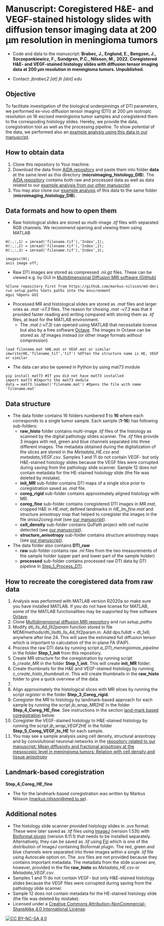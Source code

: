 # Manuscript: Coregistered H&E- and VEGF-stained histology slides with diffusion tensor imaging data at 200 μm resolution in meningioma tumors
* Code and data to the manuscript: **Brabec, J., Englund, E., Bengzon, J., Szczepankiewicz, F., Sundgren, P.C., Nilsson, M., 2022. Coregistered H&E- and VEGF-stained histology slides with diffusion tensor imaging data at 200 μm resolution in meningioma tumors. Unpublished.**

* Contact: *jbrabec2 [at] jh [dot] edu*

## Objective

To facilitate investigation of the biological underpinnings of DTI parameters, we performed ex-vivo diffusion tensor imaging (DTI) at 200 μm isotropic resolution on 16 excised meningioma tumor samples and coregistered them to the correspoding histology slides. Hereby, we provide the data, coregistration tool as well as the processing pipeline. To show potential of the data, we performed also an [example analysis using this data in our manuscript](https://github.com/jan-brabec/microimaging_vs_histology_in_meningeomas_test).

## How to obtain data
1. Clone this repository to Your machine.
2. Download the data from [AIDA repository](https://aida-doi-repository.github.io) and paste them into folder **data** at the same level as this directory (**microimaging_histology_DIB**). The [AIDA repository](https://aida-doi-repository.github.io) contains both raw and processed data as well as data related to our [example analysis from our other manuscript](https://github.com/jan-brabec/microimaging_vs_histology_in_meningeomas_test).
3. You may also clone our [example analysis](https://github.com/jan-brabec/microimaging_vs_histology_in_meningeomas_test) of this data to the same folder (**microimaging_histology_DIB**).


## Data formats and how to open them
* Raw histological slides are stored as multi-image *.tif* files with separated RGB channels. We recommend opening and viewing them using MATLAB

```
H(:,:,1) = imread('filename.tif'),'Index',1);
H(:,:,2) = imread('filename.tif'),'Index',2);
H(:,:,3) = imread('filename.tif'),'Index',3);

imagesc(H);
axis image off;
```


* Raw DTI images are stored as compressed *.nii.gz* files. These can be viewed e.g. by GUI in [Multidimensional Diffusion MRI software (GitHub)](https://github.com/markus-nilsson/md-dmri)

```
%Clone repository first from https://github.com/markus-nilsson/md-dmri 
run setup_paths %Sets paths into the environment
mgui %Opens GUI
```
* Processed MR and histological slides are stored as *.mat* files and larger ones as *.mat -v7.3* files. The reason for chosing *.mat -v7.3* was that it provided faster reading and writing compared with storing them as *.tif* files, at least for the MATLAB environment.
  * The *.mat (-v7.3)* can opened using MATLAB that necessitate license but also by a free software [Octave](https://octave.org). The images in Octave can be stored as *.tif* images instead (or other image formats without compression)

```
load filename.mat %HE.mat or VEGF.mat or similar
imwrite(HE,'filename_tif','tif') %Often the structure name is HE, VEGF or similar
```

  * The data can also be opened in Python by using mat73 module

```
pip install mat73 #If you did not have mat73 installed
import mat73 #Imports the mat73 module
data = mat73.loadmat('filename.mat') #Opens the file with name 'filename.mat'
```

## Data structure
* The data folder contains 16 folders numbered **1** to **16** where each corresponds to a single tumor sample. Each sample (**1-16**) has following sub-folders:
  * **raw_histo** folder contains multi-image *.tif* files of the histology as scanned by the digital pathology slides scanner. The *.tif* files provide 3 images with red, green and blue channels separated into three different images. The metadata obtained during the digitalization of the slices are stored in the *Metadata_HE.csv* and *metadata_VEGF.csv*. Samples 1 and 11 do not contain VEGF- but only H&E-stained histology slides because the VEGF files were corrupted during saving from the pathology slide scanner. Sample 12 does not contain metadata for the HE-stained histology slide (the file was deleted by mistake).
  * **init_MR** sub-folder contains DTI maps of a single slice prior to coregistration saved as *.mat* file.
  * **coreg_rigid** sub-folder contains approximately aligned histology with MR.
  * **coreg_fine** sub-folder contains coregistered DTI images in *MR.mat*, cropped H&E in *HE.mat*, defined landmarks in *HE_lm_fine.mat* and structure anisotropy map that helped to coregister the images in the file *aniso2coreg.mat* (see [our manuscript](https://github.com/jan-brabec/microimaging_vs_histology_in_meningeomas_test)).
  * **cell_density** sub-folder contains QuPath project with cell nuclei detected (see [our manuscript](https://github.com/jan-brabec/microimaging_vs_histology_in_meningeomas_test)).
  * **structure_anisotropy** sub-folder contains structure anisotropy maps (see [our manuscript](https://github.com/jan-brabec/microimaging_vs_histology_in_meningeomas_test)).
* The data folder also contains **DTI_raw**
  * **raw** sub-folder contains raw *.nii* files from the two measurements of the sample holder (upper part and lower part of the sample holder)
  * **processed** sub-folder contains processed raw DTI data by DTI pipeline in [Step_1_Process_DTI](https://github.com/jan-brabec/microimaging_histology_DIB/tree/main/Step_1_Process_DTI).

## How to recreate the coregistered data from raw data
1. Analysis was performed with MATLAB version R2020a so make sure you have installed MATLAB. If you do not have license for MATLAB, some of the MATLAB functionalities may be supported by free software [Octave](https://octave.org).
2. Clone [Multidimensional diffusion MRI repository](https://github.com/markus-nilsson/md-dmri) and run *setup_paths*
3. Modify *dti_lls_4d_fit2param* function stored in file MDM/methods/dti_llsdti_lls_4d_fit2param.m. Add dps.fulldt = dt_1x6; anywhere after line 24. This will save the estimated full diffusion tensor which is important to calculation of the in-plane FA (FAIP).
4. Process the raw DTI data by running script *a_DTI_meningiomas_pipeline* in the folder **Step_1_init** from this repository.
5. Create MR structure for the coregistration by running script *b_create_MR* in the folder **Step_1_init**. This will create **init_MR** folder.
6. Create thumbnails for the H&E and VEGF-stained histology by running *c_create_histo_thumbnail.m*. This will create thumbnails in the **raw_histo** folder to give a quick overview of the data.
7. 
8. Align approximately the histological slices with MR slices by running the script *register* in the folder **Step_3_Coreg_rigid**.
9. Coregister the MR to histology by landmark-based approach for each sample by running the script *jb_wrap_MR2HE* in the folder **Step_4_Coreg_HE_fine**. See instructions in the section [land-mark based coregistration](https://github.com/jan-brabec/microimaging_histology_DIB/blob/main/README.md#landmark-based-coregistration) below.
10. Coregister the VEGF-stained histology to H&E-stained histology by running the script *jb_wrap_VEGF2HE* in the folder **Step_5_Coreg_VEGF_to_HE** for each sample.
11. You may see a sample analysis using cell density, structural anisotropy and by convolutional neuronal networks in the [repository related to our manuscript: Mean diffusivity and fractional anisotropy at the mesoscopic level in meningioma tumors: Relation with cell density and tissue anisotropy](https://github.com/jan-brabec/microimaging_vs_histology_in_meningeomas_test)

## Landmark-based coregistration

**Step_4_Coreg_HE_fine**
* The for the landmark-based coregistration was written by Markus Nilsson (markus.nilsson@med.lu.se).



## Additional notes
* The histology slide scanner provided histology slides in *.svs* format. These were later saved as *.tif* files using [ImageJ](https://imagej.nih.gov/ij/index.html) (version 1.53t) with [Bioformat plugin](https://docs.openmicroscopy.org/bio-formats/5.8.2/users/imagej/installing.html) (version 6.11.1) that needs to be installed separately. Alternatively, they can be saved as *.tif* using [Fiji](https://imagej.net/software/fiji/downloads) which is one of the distribution of ImageJ containing Bioformat plugin. The red, green and blue channels were separated into three images within a single *.tif* file using Autoscale option on. The *.svs* files are not provided because they contains important metadata. The metadata from the slide scanner are, however, provided in the file **raw_histo** as *Metadata_HE.csv* or *Metadata_VEGF.csv*.
* Samples 1 and 11 do not contain VEGF- but only H&E-stained histology slides because the VEGF files were corrupted during saving from the pathology slide scanner.
* Sample 12 does not contain metadata for the HE-stained histology slide (the file was deleted by mistake).
* Licensed under a [Creative Commons Attribution-NonCommercial-ShareAlike 4.0 International License][cc-by-nc-sa].

[![CC BY-NC-SA 4.0][cc-by-nc-sa-image]][cc-by-nc-sa]

[cc-by-nc-sa]: http://creativecommons.org/licenses/by-nc-sa/4.0/
[cc-by-nc-sa-image]: https://licensebuttons.net/l/by-nc-sa/4.0/88x31.png
